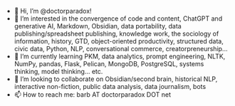 - 👋 Hi, I’m @doctorparadox!
- 👀 I’m interested in the convergence of code and content, ChatGPT and generative AI, Markdown, Obsidian, data portability, data publishing/spreadsheet publishing, knowledge work, the sociology of information, history, GTD, object-oriented productivity, structured data, civic data, Python, NLP, conversational commerce, creatorpreneurship...
- 🌱 I’m currently learning PKM, data analytics, prompt engineering, NLTK, NumPy, pandas, Flask, Pelican, MongoDB, PostgreSQL, systems thinking, model thinking... etc.
- 💞️ I’m looking to collaborate on Obsidian/second brain, historical NLP, interactive non-fiction, public data analysis, data journalism, bots
- 📫 How to reach me: barb AT doctorparadox DOT net

<!---
doctorparadox/doctorparadox is a ✨ special ✨ repository because its `README.md` (this file) appears on your GitHub profile.
You can click the Preview link to take a look at your changes.
--->
